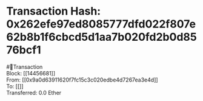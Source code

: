 
Transaction Hash: 0x262efe97ed8085777dfd022f807e62b8b1f6cbcd5d1aa7b020fd2b0d8576bcf1
====================================================================================
  
#💸Transaction  
Block: [[14456681]]  
From: [[0x9a0d63911620f7fc15c3c020edbe4d7267ea3e4d]]  
To: [[]]  
Transferred: 0.0 Ether